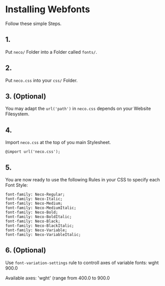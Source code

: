 # Installing Webfonts
Follow these simple Steps.

## 1.
Put `neco/` Folder into a Folder called `fonts/`.

## 2.
Put `neco.css` into your `css/` Folder.

## 3. (Optional)
You may adapt the `url('path')` in `neco.css` depends on your Website Filesystem.

## 4.
Import `neco.css` at the top of you main Stylesheet.

```
@import url('neco.css');
```

## 5.
You are now ready to use the following Rules in your CSS to specify each Font Style:
```
font-family: Neco-Regular;
font-family: Neco-Italic;
font-family: Neco-Medium;
font-family: Neco-MediumItalic;
font-family: Neco-Bold;
font-family: Neco-BoldItalic;
font-family: Neco-Black;
font-family: Neco-BlackItalic;
font-family: Neco-Variable;
font-family: Neco-VariableItalic;

```
## 6. (Optional)
Use `font-variation-settings` rule to controll axes of variable fonts:
wght 900.0

Available axes:
'wght' (range from 400.0 to 900.0

